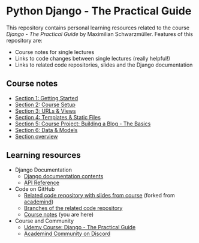 # Python Django - The Practical Guide

This repository contains personal learning resources related to the course *Django - The Practical Guide* by Maximilian Schwarzmüller.
Features of this repository are:

- Course notes for single lectures
- Links to code changes between single lectures (really helpful!)
- Links to related code repositories, slides and the Django documentation

## Course notes

- [Section 1: Getting Started](Section-1-Getting-Started.md)
- [Section 2: Course Setup](Section-2-Course-Setup.md)
- [Section 3: URLs & Views
](Section-3-URLs-Views.md)
- [Section 4: Templates & Static Files](Section-4-Templates-Static-Files.md)
- [Section 5: Course Project: Building a Blog - The Basics](Section-5-Course-Project-Building-a-Blog-The-Basics.md)
- [Section 6: Data & Models](Section-6-Data-Models.md)
- [Section overview](Sections.md)

## Learning resources

- Django Documentation
	- [Django documentation contents](https://docs.djangoproject.com/en/4.2/contents/)
	- [API Reference](https://docs.djangoproject.com/en/4.2/ref/)
- Code on GitHub
	- [Related code repository with slides from course](https://github.com/adibaba/django-practical-guide-course-code) (forked from [academind](https://github.com/academind/django-practical-guide-course-code))
	- [Branches of the related code repository](https://github.com/adibaba/django-practical-guide-course-code/branches/all)
	- [Course notes](https://github.com/adibaba/Python-Django-The-Practical-Guide#readme) (you are here)
- Course and Community
	- [Udemy Course: Django - The Practical Guide](https://udemy.com/course/python-django-the-practical-guide/)
	- [Academind Community on Discord](https://academind.com/community/)